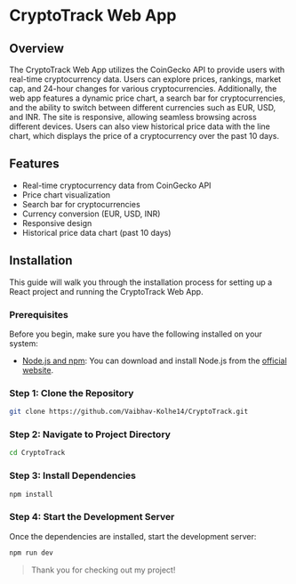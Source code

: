 # CryptoTrack Web App


## Overview

The CryptoTrack Web App utilizes the CoinGecko API to provide users with real-time cryptocurrency data. Users can explore prices, rankings, market cap, and 24-hour changes for various cryptocurrencies. Additionally, the web app features a dynamic price chart, a search bar for cryptocurrencies, and the ability to switch between different currencies such as EUR, USD, and INR. The site is responsive, allowing seamless browsing across different devices. Users can also view historical price data with the line chart, which displays the price of a cryptocurrency over the past 10 days.

## Features

- Real-time cryptocurrency data from CoinGecko API
- Price chart visualization
- Search bar for cryptocurrencies
- Currency conversion (EUR, USD, INR)
- Responsive design
- Historical price data chart (past 10 days)

## Installation

This guide will walk you through the installation process for setting up a React project and running the CryptoTrack Web App.

### Prerequisites

Before you begin, make sure you have the following installed on your system:

- [Node.js and npm](https://nodejs.org/en): You can download and install Node.js from the [official website](https://nodejs.org/en).

### Step 1: Clone the Repository

```bash
git clone https://github.com/Vaibhav-Kolhe14/CryptoTrack.git
```

### Step 2: Navigate to Project Directory

```bash
cd CryptoTrack
```

### Step 3: Install Dependencies

```bash
npm install
```

### Step 4: Start the Development Server

Once the dependencies are installed, start the development server:

```bash
npm run dev
```

> Thank you for checking out my project! 
```
